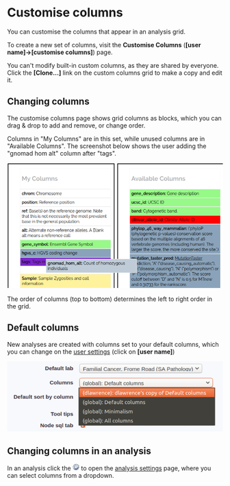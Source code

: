 # Customise columns

You can customise the columns that appear in an analysis grid.

To create a new set of columns, visit the **Customise Columns** (**[user name]->[customise columns]**) page.

You can't modify built-in custom columns, as they are shared by everyone. Click the **[Clone...]** link on the custom columns grid to make a copy and edit it. 

## Changing columns

The customise columns page shows grid columns as blocks, which you can drag & drop to add and remove, or change order. 

Columns in "My Columns" are in this set, while unused columns are in "Available Columns". The screenshot below shows the user adding the "gnomad hom alt" column after "tags".

![custom columns screenshot](images/custom_columns.png)

The order of columns (top to bottom) determines the left to right order in the grid. 

## Default columns

New analyses are created with columns set to your default columns, which you can change on the [user settings](user_settings.md) (click on **[user name]**) 

![default columns](images/user_settings_custom_columns.png)

## Changing columns in an analysis

In an analysis click the ![Settings icon](../images/icons/settings-icon.png) to open
the [analysis settings](../analysis/analysis_advanced.md) page, where you can select columns from a dropdown.








